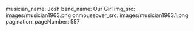 musician_name: Josh
band_name: Our Girl
img_src: images/musician1963.png
onmouseover_src: images/musician1963.1.png
pagination_pageNumber: 557